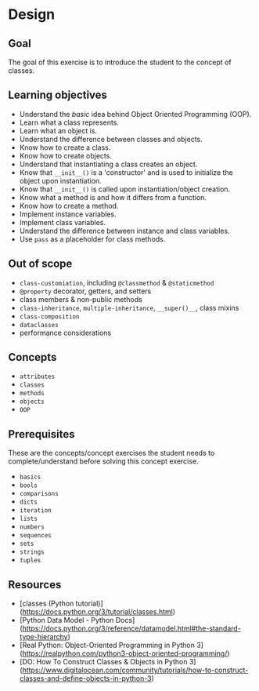 # Design

## Goal

The goal of this exercise is to introduce the student to the concept of classes.

## Learning objectives

- Understand the _basic_ idea behind Object Oriented Programming (OOP).
- Learn what a class represents.
- Learn what an object is.
- Understand the difference between classes and objects.
- Know how to create a class.
- Know how to create objects.
- Understand that instantiating a class creates an object.
- Know that `__init__()` is a 'constructor' and is used to initialize the object upon instantiation.
- Know that `__init__()` is called upon instantiation/object creation.
- Know what a method is and how it differs from a function.
- Know how to create a method.
- Implement instance variables.
- Implement class variables.
- Understand the difference between instance and class variables.
- Use `pass` as a placeholder for class methods.

## Out of scope

- `class-customiation`, including `@classmethod` & `@staticmethod`
- `@property` decorator, getters, and setters
- class members & non-public methods
- `class-inheritance`, `multiple-inheritance`, `__super()__`, class mixins
- `class-composition`
- `dataclasses`
- performance considerations

## Concepts

- `attributes`
- `classes`
- `methods`
- `objects`
- `OOP`

## Prerequisites

These are the concepts/concept exercises the student needs to complete/understand before solving this concept exercise.

- `basics`
- `bools`
- `comparisons`
- `dicts`
- `iteration`
- `lists`
- `numbers`
- `sequences`
- `sets`
- `strings`
- `tuples`

## Resources

- [classes (Python tutorial)]
(https://docs.python.org/3/tutorial/classes.html)
- [Python Data Model - Python Docs]
(https://docs.python.org/3/reference/datamodel.html#the-standard-type-hierarchy)
- [Real Python: Object-Oriented Programming in Python 3]
(https://realpython.com/python3-object-oriented-programming/)
- [DO: How To Construct Classes & Objects in Python 3]
(https://www.digitalocean.com/community/tutorials/how-to-construct-classes-and-define-objects-in-python-3)
